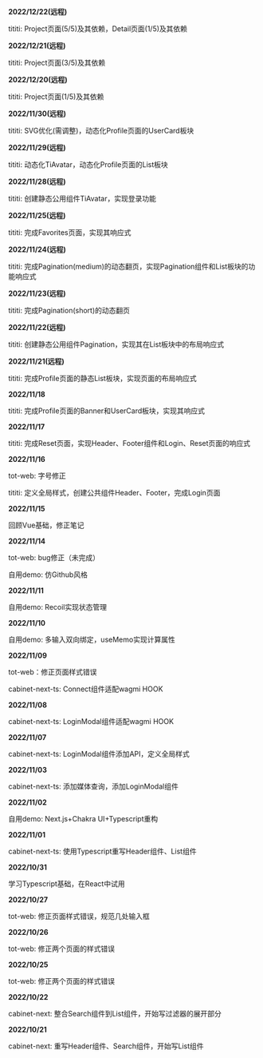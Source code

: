 **2022/12/22(远程)**

tititi: Project页面(5/5)及其依赖，Detail页面(1/5)及其依赖

**2022/12/21(远程)**

tititi: Project页面(3/5)及其依赖

**2022/12/20(远程)**

tititi: Project页面(1/5)及其依赖



**2022/11/30(远程)**

tititi: SVG优化(需调整)，动态化Profile页面的UserCard板块

**2022/11/29(远程)**

tititi: 动态化TiAvatar，动态化Profile页面的List板块

**2022/11/28(远程)**

tititi: 创建静态公用组件TiAvatar，实现登录功能

**2022/11/25(远程)**

tititi: 完成Favorites页面，实现其响应式

**2022/11/24(远程)**

tititi: 完成Pagination(medium)的动态翻页，实现Pagination组件和List板块的功能响应式

**2022/11/23(远程)**

tititi: 完成Pagination(short)的动态翻页

**2022/11/22(远程)**

tititi: 创建静态公用组件Pagination，实现其在List板块中的布局响应式

**2022/11/21(远程)**

tititi: 完成Profile页面的静态List板块，实现页面的布局响应式

**2022/11/18**

tititi: 完成Profile页面的Banner和UserCard板块，实现其响应式

**2022/11/17**

tititi: 完成Reset页面，实现Header、Footer组件和Login、Reset页面的响应式

**2022/11/16**

tot-web: 字号修正

tititi: 定义全局样式，创建公共组件Header、Footer，完成Login页面

**2022/11/15**

回顾Vue基础，修正笔记

**2022/11/14**

tot-web: bug修正（未完成）

自用demo: 仿Github风格

**2022/11/11**

自用demo: Recoil实现状态管理

**2022/11/10**

自用demo: 多输入双向绑定，useMemo实现计算属性

**2022/11/09**

tot-web：修正页面样式错误

cabinet-next-ts: Connect组件适配wagmi HOOK

**2022/11/08**

cabinet-next-ts: LoginModal组件适配wagmi HOOK

**2022/11/07**

cabinet-next-ts: LoginModal组件添加API，定义全局样式

**2022/11/03**

cabinet-next-ts: 添加媒体查询，添加LoginModal组件

**2022/11/02**

自用demo: Next.js+Chakra UI+Typescript重构

**2022/11/01**

cabinet-next-ts: 使用Typescript重写Header组件、List组件



**2022/10/31**

学习Typescript基础，在React中试用

**2022/10/27**

tot-web: 修正页面样式错误，规范几处输入框

**2022/10/26**

tot-web: 修正两个页面的样式错误

**2022/10/25**

tot-web: 修正两个页面的样式错误

**2022/10/22**

cabinet-next: 整合Search组件到List组件，开始写过滤器的展开部分

**2022/10/21**

cabinet-next: 重写Header组件、Search组件，开始写List组件
